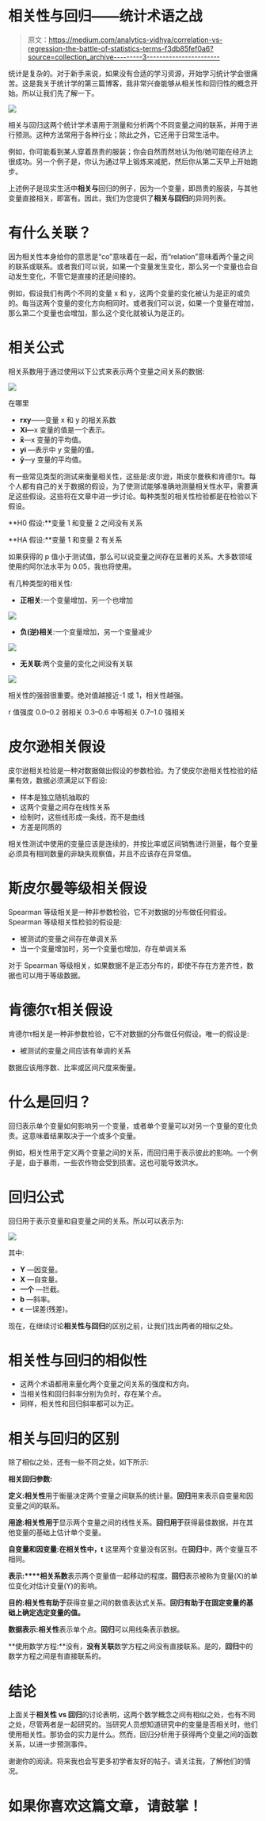 # 相关性与回归——统计术语之战

> 原文：<https://medium.com/analytics-vidhya/correlation-vs-regression-the-battle-of-statistics-terms-f3db85fef0a6?source=collection_archive---------3----------------------->

统计是复杂的。对于新手来说，如果没有合适的学习资源，开始学习统计学会很痛苦。这是我关于统计学的第三篇博客，我非常兴奋能够从相关性和回归性的概念开始。所以让我们先了解一下。

![](img/54db984f025d02dfef26d68e37468905.png)

相关与回归这两个统计学术语用于测量和分析两个不同变量之间的联系，并用于进行预测。这种方法常用于各种行业；除此之外，它还用于日常生活中。

例如，你可能看到某人穿着昂贵的服装；你会自然而然地认为他/她可能在经济上很成功。另一个例子是，你认为通过早上锻炼来减肥，然后你从第二天早上开始跑步。

上述例子是现实生活中**相关与**回归的例子，因为一个变量，即昂贵的服装，与其他变量直接相关，即富有。因此，我们为您提供了**相关与回归**的异同列表。

# 有什么关联？

因为相关性本身给你的意思是“co”意味着在一起，而“relation”意味着两个量之间的联系或联系。或者我们可以说，如果一个变量发生变化，那么另一个变量也会自动发生变化，不管它是直接的还是间接的。

例如，假设我们有两个不同的变量 x 和 y，这两个变量的变化被认为是正的或负的。每当这两个变量的变化方向相同时。或者我们可以说，如果一个变量在增加，那么第二个变量也会增加，那么这个变化就被认为是正的。

# 相关公式

相关系数用于通过使用以下公式来表示两个变量之间关系的数据:

![](img/f199a2fc20d877bd22d3edb25c4dda7b.png)

在哪里

*   **rxy**——变量 x 和 y 的相关系数
*   **Xi**—x 变量的值是一个表示。
*   **x̅**—x 变量的平均值。
*   **yi** —表示中 y 变量的值。
*   **ȳ**—y 变量的平均值。

有一些常见类型的测试来衡量相关性，这些是:皮尔逊，斯皮尔曼秩和肯德尔τ。每个人都有自己的关于数据的假设，为了使测试能够准确地测量相关性水平，需要满足这些假设。这些将在文章中进一步讨论。每种类型的相关性检验都是在检验以下假设。

**H0 假设:**变量 1 和变量 2 之间没有关系

**HA 假设:**变量 1 和变量 2 有关系

如果获得的 p 值小于测试值，那么可以说变量之间存在显著的关系。大多数领域使用的阿尔法水平为 0.05，我也将使用。

有几种类型的相关性:

*   **正相关**:一个变量增加，另一个也增加

![](img/621bef12324eeb7d686152994ed930f6.png)

*   **负(逆)相关**:一个变量增加，另一个变量减少

![](img/2541c6b1ebe29a97b391ef3c47fe7769.png)

*   **无关联**:两个变量的变化之间没有关联

![](img/89227c3fdb171cfb34a7731c4e2524e7.png)

相关性的强弱很重要。绝对值越接近-1 或 1，相关性越强。

r 值强度 0.0–0.2 弱相关 0.3–0.6 中等相关 0.7–1.0 强相关

# 皮尔逊相关假设

皮尔逊相关检验是一种对数据做出假设的参数检验。为了使皮尔逊相关性检验的结果有效，数据必须满足以下假设:

*   样本是独立随机抽取的
*   这两个变量之间存在线性关系
*   绘制时，这些线形成一条线，而不是曲线
*   方差是同质的

相关性测试中使用的变量应该是连续的，并按比率或区间销售进行测量，每个变量必须具有相同数量的非缺失观察值，并且不应该存在异常值。

# 斯皮尔曼等级相关假设

Spearman 等级相关是一种非参数检验，它不对数据的分布做任何假设。Spearman 等级相关性检验的假设是:

*   被测试的变量之间存在单调关系
*   当一个变量增加时，另一个变量也增加，存在单调关系

对于 Spearman 等级相关，如果数据不是正态分布的，即使不存在方差齐性，数据也可以用于等级数据。

# 肯德尔τ相关假设

肯德尔τ相关是一种非参数检验，它不对数据的分布做任何假设。唯一的假设是:

*   被测试的变量之间应该有单调的关系

数据应该用序数、比率或区间尺度来衡量。

# 什么是回归？

回归表示单个变量如何影响另一个变量，或者单个变量可以对另一个变量的变化负责。这意味着结果取决于一个或多个变量。

例如，相关性用于定义两个变量之间的关系，而回归用于表示彼此的影响。一个例子是，由于暴雨，一些农作物会受到损害。这也可能导致洪水。

# 回归公式

回归用于表示变量和自变量之间的关系。所以可以表示为:

![](img/74728cec90d534f58df671163b65860b.png)

其中:

*   **Y** —因变量。
*   **X** —自变量。
*   **一个** —拦截。
*   **b** —斜率。
*   **ϵ** —误差(残差)。

现在，在继续讨论**相关性与回归**的区别之前，让我们找出两者的相似之处。

# 相关性与回归的相似性

*   这两个术语都用来量化两个变量之间关系的强度和方向。
*   当相关性和回归斜率分别为负时，存在某个点。
*   同样，相关性和回归斜率都可以为正。

# 相关与回归的区别

除了相似之处，还有一些不同之处，如下所示:

**相关回归参数:**

**定义:相关性**用于衡量决定两个变量之间联系的统计量。**回归**用来表示自变量和因变量之间的联系。

**用途:相关性用于**显示两个变量之间的线性关系。**回归用于**获得最佳数据，并在其他变量的基础上估计单个变量。

**自变量和因变量:在相关性中，t** 这里两个变量没有区别。在**回归**中，两个变量互不相同。

**表示:****相关系数**表示两个变量值一起移动的程度。**回归**表示被称为变量(X)的单位变化对估计变量(Y)的影响。

**目的:相关性有助于**获得变量之间的数值表达式关系。**回归有助于在固定变量的基础上确定选定变量的值。**

**数据表示:相关性**表示单个点。**回归**可以用线条表示数据。

**使用数学方程:**没有，**没有关联**数学方程之间没有直接联系。是的，**回归**中的数学方程之间是有直接联系的。

# 结论

上面关于**相关性 vs 回归**的讨论表明，这两个数学概念之间有相似之处，也有不同之处，尽管两者是一起研究的。当研究人员想知道研究中的变量是否相关时，他们使用相关性。那协会的实力是什么。然而，回归分析用于获得两个变量之间的函数关系，以进一步预测事件。

谢谢你的阅读。将来我也会写更多初学者友好的帖子。请关注我，了解他们的情况。

# 如果你喜欢这篇文章，请鼓掌！